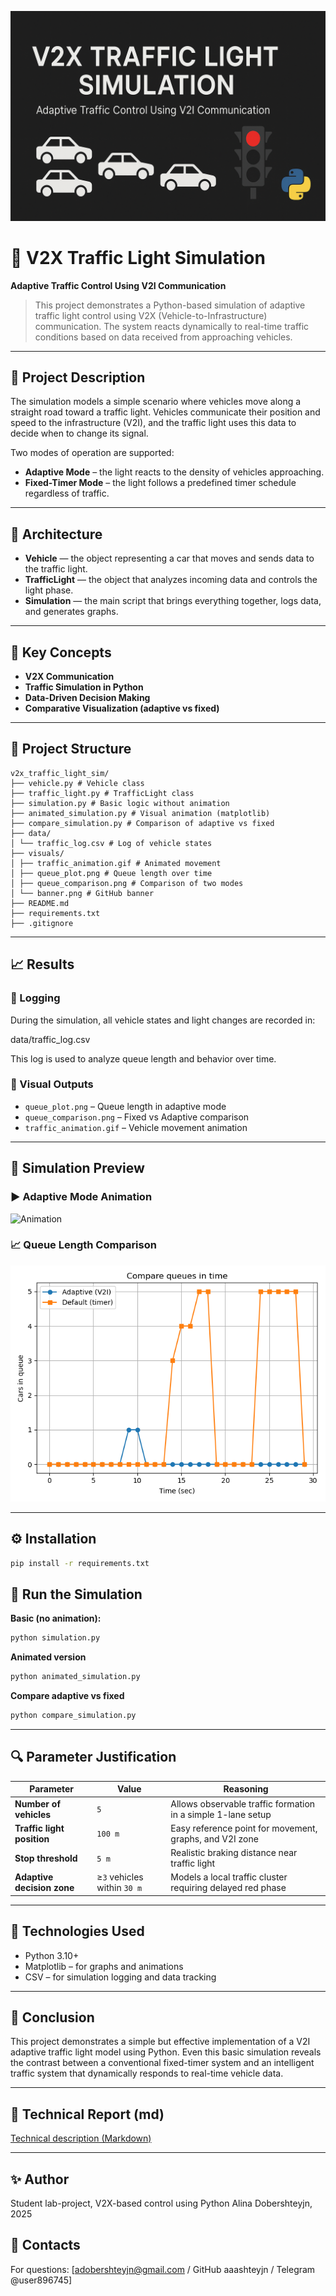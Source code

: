 ![Banner](visuals/image.png)

# 🚦 V2X Traffic Light Simulation
**Adaptive Traffic Control Using V2I Communication**
> This project demonstrates a Python-based simulation of adaptive traffic light control using V2X (Vehicle-to-Infrastructure) communication. The system reacts dynamically to real-time traffic conditions based on data received from approaching vehicles.

---

## 📌 Project Description

The simulation models a simple scenario where vehicles move along a straight road toward a traffic light. Vehicles communicate their position and speed to the infrastructure (V2I), and the traffic light uses this data to decide when to change its signal.

Two modes of operation are supported:
- **Adaptive Mode** – the light reacts to the density of vehicles approaching.
- **Fixed-Timer Mode** – the light follows a predefined timer schedule regardless of traffic.

---

## 🧱 Architecture

- **Vehicle** — the object representing a car that moves and sends data to the traffic light.  
- **TrafficLight** — the object that analyzes incoming data and controls the light phase.  
- **Simulation** — the main script that brings everything together, logs data, and generates graphs.

---

## 🧠 Key Concepts

- **V2X Communication**  
- **Traffic Simulation in Python**  
- **Data-Driven Decision Making**  
- **Comparative Visualization (adaptive vs fixed)**

---

## 📂 Project Structure

```
v2x_traffic_light_sim/
├── vehicle.py # Vehicle class
├── traffic_light.py # TrafficLight class
├── simulation.py # Basic logic without animation
├── animated_simulation.py # Visual animation (matplotlib)
├── compare_simulation.py # Comparison of adaptive vs fixed
├── data/
│ └── traffic_log.csv # Log of vehicle states
├── visuals/
│ ├── traffic_animation.gif # Animated movement
│ ├── queue_plot.png # Queue length over time
│ ├── queue_comparison.png # Comparison of two modes
│ └── banner.png # GitHub banner
├── README.md
├── requirements.txt
├── .gitignore
```

---

## 📈 Results

### 🔹 Logging

During the simulation, all vehicle states and light changes are recorded in:

data/traffic_log.csv

This log is used to analyze queue length and behavior over time.

### 🔹 Visual Outputs

- `queue_plot.png` – Queue length in adaptive mode  
- `queue_comparison.png` – Fixed vs Adaptive comparison  
- `traffic_animation.gif` – Vehicle movement animation  

---

## 🚗 Simulation Preview

### ▶️ Adaptive Mode Animation
![Animation](visuals/traffic_animation.gif)

### 📈 Queue Length Comparison
![Comparison](visuals/queue_comparison.png)

---

## ⚙️ Installation

```bash
pip install -r requirements.txt
```

## 🚀 Run the Simulation
**Basic (no animation):**

```bash
python simulation.py
```

**Animated version**

```bash
python animated_simulation.py
```

**Compare adaptive vs fixed**

```bash
python compare_simulation.py
```

---

## 🔍 Parameter Justification

| Parameter                  | Value                       | Reasoning                                                    |
| -------------------------- | --------------------------- | ------------------------------------------------------------ |
| **Number of vehicles**     | `5`                         | Allows observable traffic formation in a simple 1-lane setup |
| **Traffic light position** | `100 m`                     | Easy reference point for movement, graphs, and V2I zone      |
| **Stop threshold**         | `5 m`                       | Realistic braking distance near traffic light                |
| **Adaptive decision zone** | ≥`3` vehicles within `30 m` | Models a local traffic cluster requiring delayed red phase   |

---

## 🧠 Technologies Used

- Python 3.10+
- Matplotlib – for graphs and animations
- CSV – for simulation logging and data tracking

---

## 🧠 Conclusion
This project demonstrates a simple but effective implementation of a V2I adaptive traffic light model using Python. Even this basic simulation reveals the contrast between a conventional fixed-timer system and an intelligent traffic system that dynamically responds to real-time vehicle data.

---

## 📄 Technical Report (md)

[Technical description (Markdown)](docs/technical_description.md)

---

## ✨ Author

Student lab-project,
V2X-based control using Python
Alina Dobershteyjn, 2025

## 📎 Contacts

For questions: [adobershteyjn@gmail.com / GitHub aaashteyjn / Telegram @user896745]
